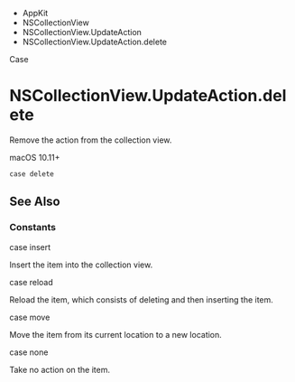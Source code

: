 

- AppKit
- NSCollectionView
- NSCollectionView.UpdateAction
-  NSCollectionView.UpdateAction.delete 

Case

# NSCollectionView.UpdateAction.delete

Remove the action from the collection view.

macOS 10.11+

``` source
case delete
```

## See Also

### Constants

case insert

Insert the item into the collection view.

case reload

Reload the item, which consists of deleting and then inserting the item.

case move

Move the item from its current location to a new location.

case none

Take no action on the item.

